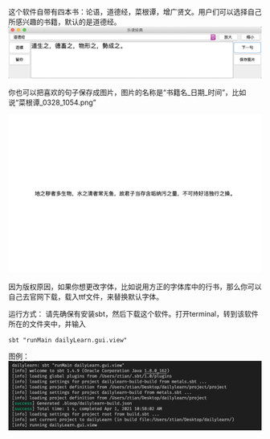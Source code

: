 这个软件自带有四本书：论语，道德经，菜根谭，增广贤文。用户们可以选择自己所感兴趣的书籍，默认的是道德经。
![用户界面](img/外观.png "用户界面")

你也可以把喜欢的句子保存成图片，图片的名称是“书籍名_日期_时间”，比如说“菜根谭_0328_1054.png”

![菜根谭句例](img/菜根谭_0328_1054.png "菜根谭句例")

因为版权原因，如果你想更改字体，比如说用方正的字体库中的行书，那么你可以自己去官网下载，载入ttf文件，来替换默认字体。

运行方式：
请先确保有安装sbt，然后下载这个软件。打开terminal，转到该软件所在的文件夹中，并输入
```
sbt "runMain dailyLearn.gui.view"
```
图例：
![运行图例](img/运行.png "运行图例")